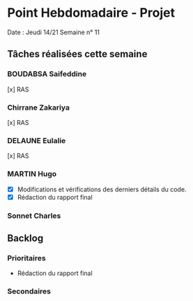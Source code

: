 # Point Hebdomadaire - Projet

Date : Jeudi 14/21
Semaine n° 11

## Tâches réalisées cette semaine


### BOUDABSA Saifeddine
[x] RAS
### Chirrane Zakariya
[x] RAS
### DELAUNE Eulalie
[x] RAS
### MARTIN Hugo
- [x] Modifications et vérifications des derniers détails du code.
- [x] Rédaction du rapport final
### Sonnet Charles

## Backlog

### Prioritaires

- Rédaction du rapport final

### Secondaires

